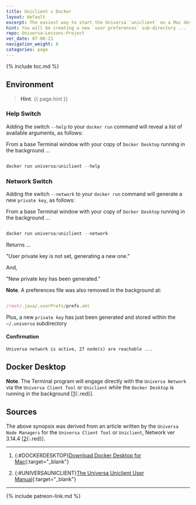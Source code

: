```yaml
---
title: Uniclient v Docker
layout: default
excerpt: The easiest way to start the Universa `uniclient` on a Mac development machine is to engage at the Terminal with the `Docker Desktop` running in the background ...
hint: You will be creating a new `user preferences` sub-directory ...
repo: Universa-Lessons-Project
ver_date: 07-08-21
navigation_weight: 8
categories: page
---
```

{% include toc.md %}

## Environment

> **Hint**. {{ page.hint }}

### Help Switch

Adding the switch `--help` to your `docker run` command will reveal a list of available arguments, as follows:

From a base Terminal window  with your copy of `Docker Desktop` running in the background ...

```javascript

docker run universa/uniclient --help

```

### Network Switch

Adding the switch `--network` to your `docker run` command will generate a new `private key`, as follows:

From a base Terminal window  with your copy of `Docker Desktop` running in the background ...

```javascript

docker run universa/uniclient --network

```

Returns ...

"User private key is not set, generating a new one."

And,

"New private key has been generated."

**Note**. A preferences file was also removed in the background at:

```javascript

/root/.java/.userPrefs/prefs.xml

```

Plus, a new `private key` has just been generated and stored within the `~/.universa` subdirectory

#### Confirmation

`Universa network is active, 27 node(s) are reachable ...`

## Docker Desktop

**Note**. The Terminal program will engage directly with the `Universa Network` via the `Universa Client Tool` or `Uniclient` while the `Docker Desktop` is running in the background [[1](#DOCKERDESKTOP){:.red}].

## Sources

The above synopsis was derived from an article written by the `Universa Node Managers` for the `Universa Client Tool` or `Uniclient`, Network ver 3.14.4 [[2](#UNIVERSAUNICLIENT){:.red}].

***

1. {:#DOCKERDESKTOP}[Download Docker Desktop for Mac](https://hub.docker.com/editions/community/docker-ce-desktop-mac){:target="_blank"}

2. {:#UNIVERSAUNICLIENT}[The Universa Uniclient User Manual](https://lnd.im/UniClientUserManual){:target="_blank"}

***

{% include patreon-link.md %}
